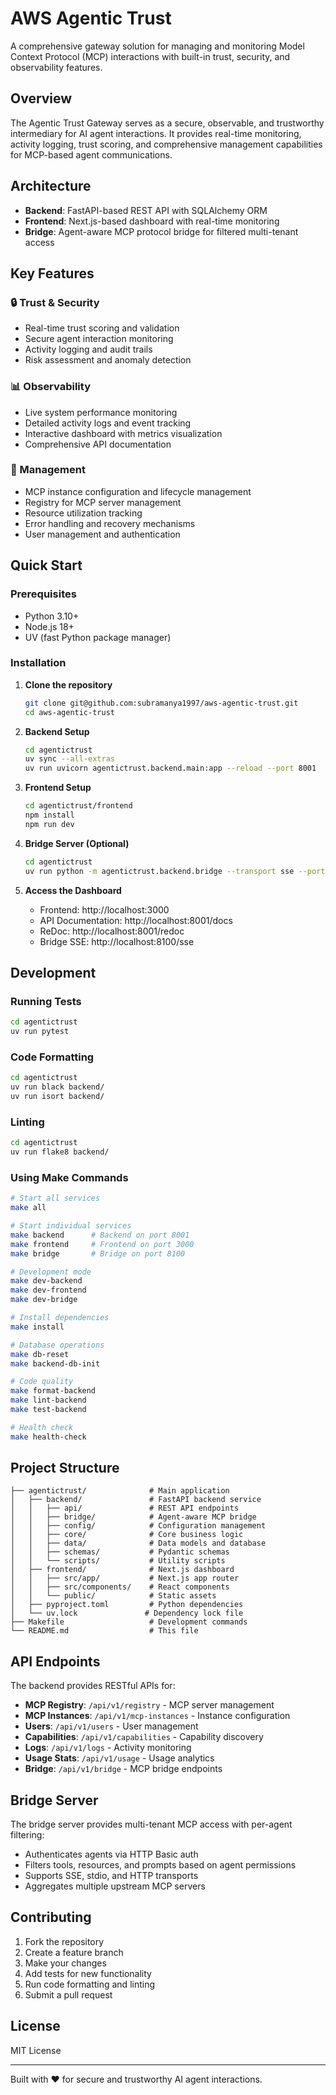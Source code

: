 # AWS Agentic Trust

A comprehensive gateway solution for managing and monitoring Model Context Protocol (MCP) interactions with built-in trust, security, and observability features.

## Overview

The Agentic Trust Gateway serves as a secure, observable, and trustworthy intermediary for AI agent interactions. It provides real-time monitoring, activity logging, trust scoring, and comprehensive management capabilities for MCP-based agent communications.

## Architecture

- **Backend**: FastAPI-based REST API with SQLAlchemy ORM
- **Frontend**: Next.js-based dashboard with real-time monitoring  
- **Bridge**: Agent-aware MCP protocol bridge for filtered multi-tenant access

## Key Features

### 🔒 Trust & Security
- Real-time trust scoring and validation
- Secure agent interaction monitoring
- Activity logging and audit trails
- Risk assessment and anomaly detection

### 📊 Observability
- Live system performance monitoring
- Detailed activity logs and event tracking
- Interactive dashboard with metrics visualization
- Comprehensive API documentation

### 🔧 Management
- MCP instance configuration and lifecycle management
- Registry for MCP server management
- Resource utilization tracking
- Error handling and recovery mechanisms
- User management and authentication

## Quick Start

### Prerequisites
- Python 3.10+
- Node.js 18+
- UV (fast Python package manager)

### Installation

1. **Clone the repository**
   ```bash
   git clone git@github.com:subramanya1997/aws-agentic-trust.git
   cd aws-agentic-trust
   ```

2. **Backend Setup**
   ```bash
   cd agentictrust
   uv sync --all-extras
   uv run uvicorn agentictrust.backend.main:app --reload --port 8001
   ```

3. **Frontend Setup**
   ```bash
   cd agentictrust/frontend
   npm install
   npm run dev
   ```

4. **Bridge Server (Optional)**
   ```bash
   cd agentictrust
   uv run python -m agentictrust.backend.bridge --transport sse --port 8100
   ```

5. **Access the Dashboard**
   - Frontend: http://localhost:3000
   - API Documentation: http://localhost:8001/docs
   - ReDoc: http://localhost:8001/redoc
   - Bridge SSE: http://localhost:8100/sse

## Development

### Running Tests
```bash
cd agentictrust
uv run pytest
```

### Code Formatting
```bash
cd agentictrust
uv run black backend/
uv run isort backend/
```

### Linting
```bash
cd agentictrust
uv run flake8 backend/
```

### Using Make Commands
```bash
# Start all services
make all

# Start individual services
make backend      # Backend on port 8001
make frontend     # Frontend on port 3000
make bridge       # Bridge on port 8100

# Development mode
make dev-backend
make dev-frontend
make dev-bridge

# Install dependencies
make install

# Database operations
make db-reset
make backend-db-init

# Code quality
make format-backend
make lint-backend
make test-backend

# Health check
make health-check
```

## Project Structure

```
├── agentictrust/              # Main application
│   ├── backend/               # FastAPI backend service
│   │   ├── api/               # REST API endpoints
│   │   ├── bridge/            # Agent-aware MCP bridge
│   │   ├── config/            # Configuration management
│   │   ├── core/              # Core business logic
│   │   ├── data/              # Data models and database
│   │   ├── schemas/           # Pydantic schemas
│   │   └── scripts/           # Utility scripts
│   ├── frontend/              # Next.js dashboard
│   │   ├── src/app/           # Next.js app router
│   │   ├── src/components/    # React components
│   │   └── public/            # Static assets
│   ├── pyproject.toml         # Python dependencies
│   └── uv.lock               # Dependency lock file
├── Makefile                   # Development commands
└── README.md                  # This file
```

## API Endpoints

The backend provides RESTful APIs for:

- **MCP Registry**: `/api/v1/registry` - MCP server management
- **MCP Instances**: `/api/v1/mcp-instances` - Instance configuration
- **Users**: `/api/v1/users` - User management
- **Capabilities**: `/api/v1/capabilities` - Capability discovery
- **Logs**: `/api/v1/logs` - Activity monitoring
- **Usage Stats**: `/api/v1/usage` - Usage analytics
- **Bridge**: `/api/v1/bridge` - MCP bridge endpoints

## Bridge Server

The bridge server provides multi-tenant MCP access with per-agent filtering:

- Authenticates agents via HTTP Basic auth
- Filters tools, resources, and prompts based on agent permissions
- Supports SSE, stdio, and HTTP transports
- Aggregates multiple upstream MCP servers

## Contributing

1. Fork the repository
2. Create a feature branch
3. Make your changes
4. Add tests for new functionality
5. Run code formatting and linting
6. Submit a pull request

## License

MIT License

---

Built with ❤️ for secure and trustworthy AI agent interactions. 